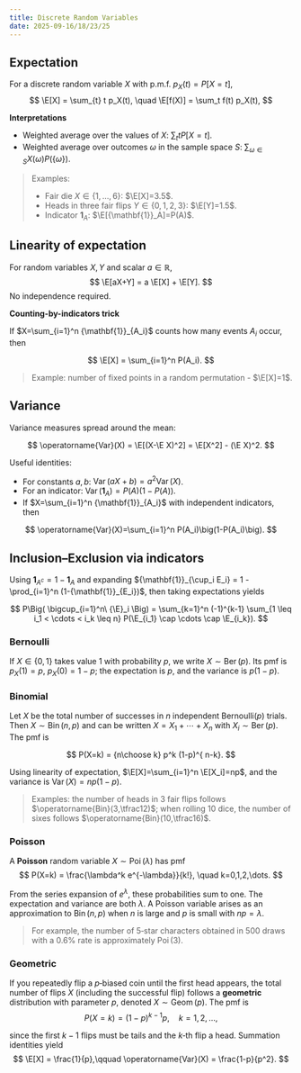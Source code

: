 ```yaml
---
title: Discrete Random Variables
date: 2025-09-16/18/23/25
---
```


## Expectation

For a discrete random variable $X$ with p.m.f. $p_X(t)=P[X=t]$,
$$
\E[X] = \sum_{t} t p_X(t), \quad \E[f(X)] = \sum_t f(t) p_X(t),
$$

**Interpretations**

- Weighted average over the values of $X$: $\sum_t t P[X=t]$.
- Weighted average over outcomes $\omega$ in the sample space $S$: $\sum_{\omega\in S} X(\omega) P(\{\omega\})$.

> Examples:
> 
> - Fair die $X\in\{1,\dots,6\}$: $\E[X]=3.5$.
> - Heads in three fair flips $Y\in\{0,1,2,3\}$: $\E[Y]=1.5$.
> - Indicator ${\mathbf{1}}_A$: $\E[{\mathbf{1}}_A]=P(A)$.

## Linearity of expectation

For random variables $X,Y$ and scalar $a\in\mathbb{R}$,
$$
\E[aX+Y] = a \E[X] + \E[Y].
$$
No independence required.

**Counting-by-indicators trick**

If $X=\sum_{i=1}^n {\mathbf{1}}_{A_i}$ counts how many events $A_i$ occur, then

$$
\E[X] = \sum_{i=1}^n P(A_i).
$$

> Example: number of fixed points in a random permutation - $\E[X]=1$.

## Variance

Variance measures spread around the mean:

$$
\operatorname{Var}(X) = \E[(X-\E X)^2] = \E[X^2] - (\E X)^2.
$$

Useful identities:

- For constants $a,b$: $\operatorname{Var}(aX+b)=a^2 \operatorname{Var}(X)$.
- For an indicator: $\operatorname{Var}({\mathbf{1}}_A)=P(A)\big(1-P(A)\big)$.
- If $X=\sum_{i=1}^n {\mathbf{1}}_{A_i}$ with independent indicators, then
  
$$
\operatorname{Var}(X)=\sum_{i=1}^n P(A_i)\big(1-P(A_i)\big).
$$

## Inclusion–Exclusion via indicators

Using ${\mathbf{1}}_{A^c} = 1 - {\mathbf{1}}_A$ and expanding ${\mathbf{1}}_{\cup_i E_i} = 1 - \prod_{i=1}^n (1-{\mathbf{1}}_{E_i})$, then taking expectations yields
  
$$
P\Big( \bigcup_{i=1}^n\ {\E}_i \Big)
= \sum_{k=1}^n (-1)^{k-1}
\sum_{1 \leq i_1 < \cdots < i_k \leq n}
P(\E_{i_1} \cap \cdots \cap \E_{i_k}).
$$

### Bernoulli

If $X\in\{0,1\}$ takes value $1$ with probability $p$, we write $X\sim\operatorname{Ber}(p)$.  Its pmf is $p_X(1)=p$, $p_X(0)=1-p$; the expectation is $p$, and the variance is $p(1-p)$.

### Binomial

Let $X$ be the total number of successes in $n$ independent Bernoulli$(p)$ trials.  Then $X\sim \operatorname{Bin}(n,p)$ and can be written $X=X_1+\cdots+X_n$ with $X_i\sim\operatorname{Ber}(p)$. The pmf is

$$
P(X=k) = {n\choose k} p^k (1-p)^{ n-k}.
$$

Using linearity of expectation, $\E[X]=\sum_{i=1}^n \E[X_i]=np$, and the variance is $\operatorname{Var}(X)=np(1-p)$.
> Examples: the number of heads in 3 fair flips follows $\operatorname{Bin}(3,\tfrac12)$; when rolling 10 dice, the number of sixes follows $\operatorname{Bin}(10,\tfrac16)$.

### Poisson

A **Poisson** random variable $X\sim \operatorname{Poi}(\lambda)$ has pmf
$$
P(X=k) = \frac{\lambda^k e^{-\lambda}}{k!}, \quad k=0,1,2,\dots.
$$

From the series expansion of $e^\lambda$, these probabilities sum to one. The expectation and variance are both $\lambda$. A Poisson variable arises as an approximation to $\operatorname{Bin}(n,p)$ when $n$ is large and $p$ is small with $np=\lambda$. 

> For example, the number of 5‑star characters obtained in 500 draws with a 0.6% rate is approximately $\operatorname{Poi}(3)$.

### Geometric

If you repeatedly flip a $p$‑biased coin until the first head appears, the total number of flips $X$ (including the successful flip) follows a **geometric** distribution with parameter $p$, denoted $X\sim \operatorname{Geom}(p)$.  The pmf is
$$
P(X=k) = (1-p)^{k-1} p,\quad k=1,2,\dots,
$$

since the first $k-1$ flips must be tails and the $k$‑th flip a head. Summation identities yield
$$
\E[X] = \frac{1}{p},\qquad \operatorname{Var}(X) = \frac{1-p}{p^2}.
$$
